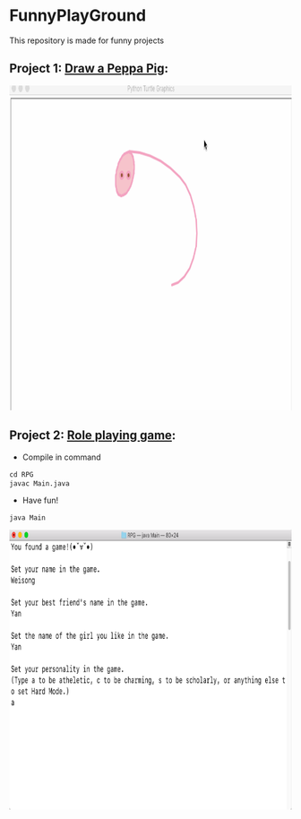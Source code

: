 # FunnyPlayGround
This repository is made for funny projects
## Project 1: [Draw a Peppa Pig](https://github.com/WeisongZhao/FunnyPlayGround/blob/master/DrawPig%20v2.0.py):

<p align='center'>
  <img src="./resource/DrawPig.gif" height="580">
</p>


## Project 2: [Role playing game](https://github.com/WeisongZhao/FunnyPlayGround/blob/master/RPG):

- Compile in command

```
cd RPG
javac Main.java

```
- Have fun!

```
java Main
```

<p align='center'>
  <img src="./resource/RPG.png" height="500">
</p>

